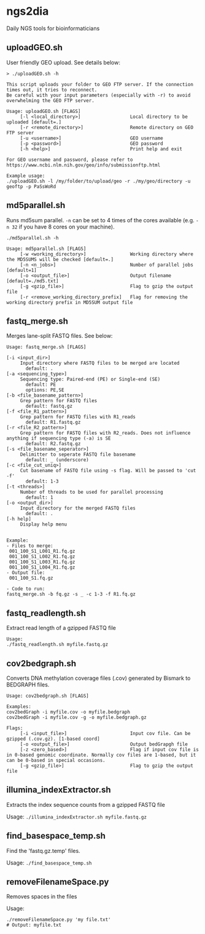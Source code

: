 # ngs2dia
Daily NGS tools for bioinformaticians

## uploadGEO.sh

User friendly GEO upload. See details below: 

```
> ./uploadGEO.sh -h

This script uploads your folder to GEO FTP server. If the connection times out, it tries to reconnect.
Be careful with your input parameters (especially with -r) to avoid overwhelming the GEO FTP server.

Usage: uploadGEO.sh [FLAGS]
	 [-l <local_directory>]                  Local directory to be uploaded [default=.]
	 [-r <remote_directory>]                 Remote directory on GEO FTP server
	 [-u <username>]                         GEO username
	 [-p <password>]                         GEO password
	 [-h <help>]                             Print help and exit

For GEO username and password, please refer to https://www.ncbi.nlm.nih.gov/geo/info/submissionftp.html

Example usage:
./uploadGEO.sh -l /my/folder/to/upload/geo -r ./my/geo/directory -u geoftp -p PaSsWoRd
```

## md5parallel.sh
Runs md5sum parallel. `-n` can be set to 4 times of the cores available (e.g. `-n 32` if you have 8 cores on your machine). 

```
./md5parallel.sh -h

Usage: md5parallel.sh [FLAGS]
	 [-w <working_directory>]                Working directory where the MD5SUMS will be checked [default=.]
	 [-n <n_jobs>]                           Number of parallel jobs [default=1]
	 [-o <output_file>]                      Output filename [default=./md5.txt]
	 [-g <gzip_file>]                        Flag to gzip the output file
	 [-r <remove_working_directory_prefix]   Flag for removing the working directory prefix in MD5SUM output file
```

## fastq_merge.sh

Merges lane-split FASTQ files. See below:

```
Usage: fastq_merge.sh [FLAGS]

[-i <input_dir>]
	 Input directory where FASTQ files to be merged are located
	   default: .
[-a <sequencing_type>]
	 Sequencing type: Paired-end (PE) or Single-end (SE)
	   default: PE
	   options: PE,SE
[-b <file_basename_pattern>]
	 Grep pattern for FASTQ files
	   default: fastq.gz
[-f <file_R1_pattern>]
	 Grep pattern for FASTQ files with R1_reads
	   default: R1.fastq.gz
[-r <file_R2_pattern>]
	 Grep pattern for FASTQ files with R2_reads. Does not influence anything if sequencing type (-a) is SE
	   default: R2.fastq.gz
[-s <file_basename_seperator>]
	 Delimitter to seperate FASTQ file basename
	   default: _ (underscore)
[-c <file_cut_uniq>]
	 Cut basename of FASTQ file using -s flag. Will be passed to 'cut -f'
	   default: 1-3
[-t <threads>]
	 Number of threads to be used for parallel processing
	   default: 1
[-o <output_dir>]
	 Input directory for the merged FASTQ files
	   default: .
[-h help]
	 Display help menu


Example:
- Files to merge:
 001_100_S1_L001_R1.fq.gz
 001_100_S1_L002_R1.fq.gz
 001_100_S1_L003_R1.fq.gz
 001_100_S1_L004_R1.fq.gz
- Output file:
 001_100_S1.fq.gz

- Code to run:
fastq_merge.sh -b fq.gz -s _ -c 1-3 -f R1.fq.gz
```

## fastq_readlength.sh 

Extract read length of a gzipped FASTQ file

```
Usage: 
./fastq_readlength.sh myfile.fastq.gz
```

## cov2bedgraph.sh  

Converts DNA methylation coverage files (.cov) generated by Bismark to BEDGRAPH files. 
```
Usage: cov2bedgraph.sh [FLAGS]

Examples:
cov2bedGraph -i myfile.cov -o myfile.bedgraph
cov2bedGraph -i myfile.cov -g -o myfile.bedgraph.gz

Flags:
	 [-i <input_file>]                       Input cov file. Can be gzipped (.cov.gz). [1-based coord]
	 [-o <output_file>]                      Output bedGrapgh file
	 [-z <zero_based>]                       Flag if input cov file is in 0-based genomic coordinate. Normally cov files are 1-based, but it can be 0-based in special occasions.
	 [-g <gzip_file>]                        Flag to gzip the output file
```

## illumina_indexExtractor.sh

Extracts the index sequence counts from a gzipped FASTQ file

Usage: 
`./illumina_indexExtractor.sh myfile.fastq.gz`

## find_basespace_temp.sh  

Find the 'fastq.gz.temp' files. 

Usage: 
`./find_basespace_temp.sh `

## removeFilenameSpace.py

Removes spaces in the files 

Usage:
```
./removeFilenameSpace.py 'my file.txt'
# Output: myfile.txt
```


